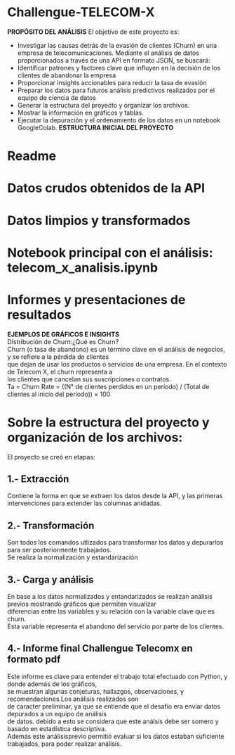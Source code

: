 # Challengue-TELECOM-X
**PROPÓSITO DEL ANÁLISIS**
El objetivo de este proyecto es:  
- Investigar las causas detrás de la evasión de clientes (Churn) en una empresa de telecomunicaciones.
Mediante el análisis de datos proporcionados a través de una API en formato JSON, se buscará:
- Identificar patrones y factores clave que influyen en la decisión de los clientes de abandonar la empresa
- Proporcionar insights accionables para reducir la tasa de evasión
- Preparar los datos para futuros análisis predictivos realizados por el equipo de ciencia de datos
- Generar la estructura del proyecto y organizar los archivos.
- Mostrar la información en gráficos y tablas.
- Ejecutar la depuración y el ordenamiento de los datos en un notebook GoogleColab.
**ESTRUCTURA INICIAL DEL PROYECTO**  
# Readme  
# Datos crudos obtenidos de la API  
# Datos limpios y transformados  
# Notebook principal con el análisis: telecom_x_analisis.ipynb  
# Informes y presentaciones de resultados  
**EJEMPLOS DE GRÁFICOS E INSIGHTS**  
Distribución de Churn:¿Qué es Churn?  
Churn (o tasa de abandono) es un término clave en el análisis de negocios, y se refiere a la pérdida de clientes  
que dejan de usar los productos o servicios de una empresa. En el contexto de Telecom X, el churn representa a  
los clientes que cancelan sus suscripciones o contratos.  
Ta = Churn Rate = ((N° de clientes perdidos en un período) / (Total de clientes al inicio del período)) × 100  

# **Sobre la estructura del proyecto y organización de los archivos:**  
El proyecto se creó en etapas:  

## 1.- Extracción  
Contiene la forma en que se extraen los datos desde la API, y las primeras intervenciones para extender las columnas anidadas.  

## 2.- Transformación  
Son todos los comandos utlizados para transformar los datos y depurarlos para ser posteriormente trabajados.  
Se realiza la normalización y estandarización  

## 3.- Carga y análisis  
En base a los datos normalizados y entandarizados se realizan análisis previos mostrando gráficos que permiten visualizar  
diferencias entre las variables y su relación con la variable clave que es churn.  
Esta variable representa el abandono del servicio por parte de los clientes.  

## 4.- Informe final Challengue Telecomx en formato pdf  
Este informe es clave para entender el trabajo total efectuado con Python, y donde además de los gráficos,  
se muestran algunas conjeturas, hallazgos, observaciones, y recomendaciones.Los análisis realizados son  
de caracter preliminar, ya que se entiende que el desafío era enviar datos depurados a un equipo de análisis  
de datos. debido a esto se considera que este análsis debe ser somero y basado en estadística descriptiva.  
Además este análisisprevio permitió evaluar si los datos estaban suficiente trabajados, para poder realizar análisis. 

